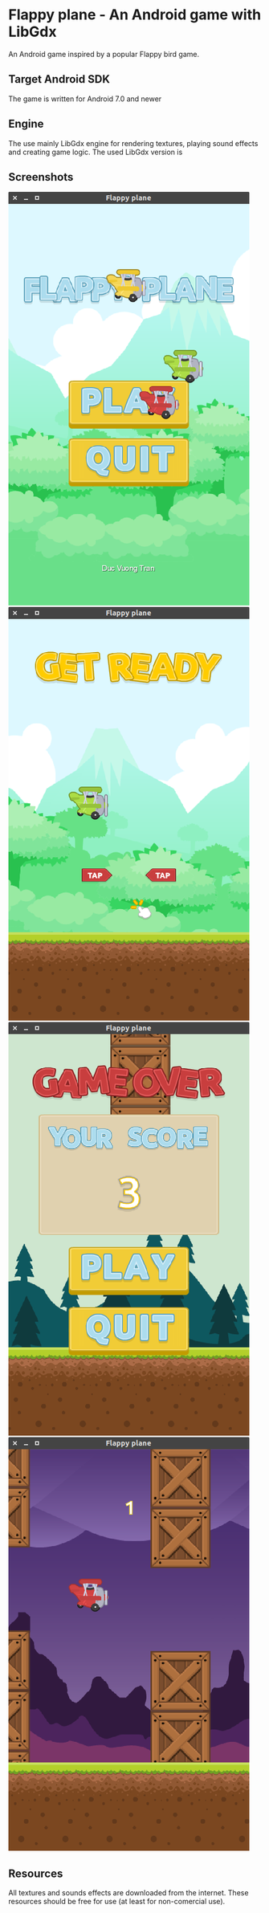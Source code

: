 # Flappy plane - An Android game with LibGdx

An Android game inspired by a popular Flappy bird game.
## Target Android SDK
The game is written for Android 7.0 and newer
## Engine
The use mainly LibGdx engine for rendering textures, playing sound effects and creating game logic. The used LibGdx version is 

## Screenshots
![Starting screen](/screenshots/img1.png?raw=true "Starting screen")
![Get ready screen](/screenshots/img2.png?raw=true "Get ready screen")
![Playing scene](/screenshots/img3.png?raw=true "Playing scene")
![Game over scene](/screenshots/img4.png?raw=true "Game over scene")

## Resources 
All textures and sounds effects are downloaded from the internet. These resources should be free for use (at least for non-comercial use).
